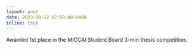 ```yaml
---
layout: post
date: 2023-10-12 07:59:00-0400
inline: true
---
```


Awarded 1st place in the MICCAI Student Board 3-min thesis competition.
